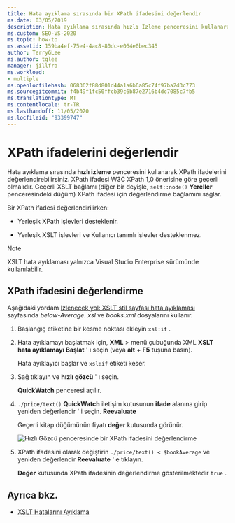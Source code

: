 ```yaml
---
title: Hata ayıklama sırasında bir XPath ifadesini değerlendir
ms.date: 03/05/2019
description: Hata ayıklama sırasında hızlı Izleme penceresini kullanarak XPath ifadelerini değerlendirmeyi öğrenin.
ms.custom: SEO-VS-2020
ms.topic: how-to
ms.assetid: 159ba4ef-75e4-4ac8-80dc-e064e0bec345
author: TerryGLee
ms.author: tglee
manager: jillfra
ms.workload:
- multiple
ms.openlocfilehash: 068362f88d801d44a1a6b6a85c74f97ba2d3c773
ms.sourcegitcommit: f4b49f1fc50ffcb39c6b87e2716b4dc7085c7fb5
ms.translationtype: MT
ms.contentlocale: tr-TR
ms.lasthandoff: 11/05/2020
ms.locfileid: "93399747"
---
```

# <a name="evaluate-xpath-expressions"></a>XPath ifadelerini değerlendir

Hata ayıklama sırasında **hızlı izleme** penceresini kullanarak XPath ifadelerini değerlendirebilirsiniz. XPath ifadesi W3C XPath 1,0 önerisine göre geçerli olmalıdır. Geçerli XSLT bağlamı (diğer bir deyişle, `self::node()` **Yereller** penceresindeki düğüm) XPath ifadesi için değerlendirme bağlamını sağlar.

Bir XPath ifadesi değerlendirilirken:

- Yerleşik XPath işlevleri desteklenir.

- Yerleşik XSLT işlevleri ve Kullanıcı tanımlı işlevler desteklenmez.

> [!NOTE]
> XSLT hata ayıklaması yalnızca Visual Studio Enterprise sürümünde kullanılabilir.

## <a name="evaluate-an-xpath-expression"></a>XPath ifadesini değerlendirme

Aşağıdaki yordam [Izlenecek yol: XSLT stil sayfası hata ayıklaması](../xml-tools/walkthrough-debug-an-xslt-style-sheet.md#sample-files) sayfasında *below-Average. xsl* ve *books.xml* dosyalarını kullanır.

1. Başlangıç etiketine bir kesme noktası ekleyin `xsl:if` .

2. Hata ayıklamayı başlatmak için, **XML**  >  menü çubuğunda XML **XSLT hata ayıklamayı Başlat** ' ı seçin (veya **alt** + **F5** tuşuna basın).

   Hata ayıklayıcı başlar ve `xsl:if` etiketi keser.

3. Sağ tıklayın ve **hızlı gözcü** ' ı seçin.

   **QuickWatch** penceresi açılır.

4. `./price/text()` **QuickWatch** iletişim kutusunun **ifade** alanına girip yeniden değerlendir ' i seçin. **Reevaluate**

   Geçerli kitap düğümünün fiyatı **değer** kutusunda görünür.

   ![Hızlı Gözcü penceresinde bir XPath ifadesini değerlendirme](media/quickwatch-price.png)

5. XPath ifadesini olarak değiştirin `./price/text() < $bookAverage` ve yeniden değerlendir **Reevaluate** ' e tıklayın.

   **Değer** kutusunda XPath ifadesinin değerlendirme gösterilmektedir `true` .

## <a name="see-also"></a>Ayrıca bkz.

- [XSLT Hatalarını Ayıklama](../xml-tools/debugging-xslt.md)
